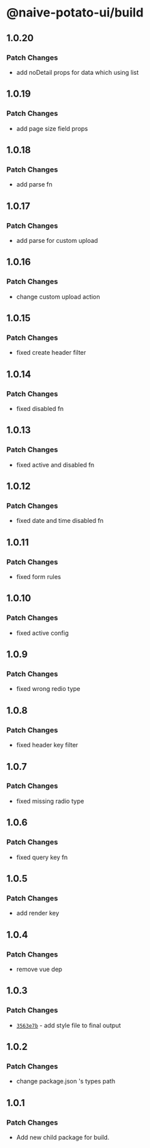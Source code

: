 # @naive-potato-ui/build

## 1.0.20

### Patch Changes

- add noDetail props for data which using list

## 1.0.19

### Patch Changes

- add page size field props

## 1.0.18

### Patch Changes

- add parse fn

## 1.0.17

### Patch Changes

- add parse for custom upload

## 1.0.16

### Patch Changes

- change custom upload action

## 1.0.15

### Patch Changes

- fixed create header filter

## 1.0.14

### Patch Changes

- fixed disabled fn

## 1.0.13

### Patch Changes

- fixed active and disabled fn

## 1.0.12

### Patch Changes

- fixed date and time disabled fn

## 1.0.11

### Patch Changes

- fixed form rules

## 1.0.10

### Patch Changes

- fixed active config

## 1.0.9

### Patch Changes

- fixed wrong redio type

## 1.0.8

### Patch Changes

- fixed header key filter

## 1.0.7

### Patch Changes

- fixed missing radio type

## 1.0.6

### Patch Changes

- fixed query key fn

## 1.0.5

### Patch Changes

- add render key

## 1.0.4

### Patch Changes

- remove vue dep

## 1.0.3

### Patch Changes

- [`3563e7b`](https://github.com/xby020/naive-potato-ui/commit/3563e7b546d96bf6838c3a17b075b3d30a4e4a06) - add style file to final output

## 1.0.2

### Patch Changes

- change package.json 's types path

## 1.0.1

### Patch Changes

- Add new child package for build.
